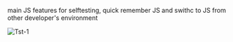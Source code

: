 main JS features for selftesting, quick remember JS and swithc to JS from other developer's environment

![Tst-1](https://github.com/Alex-1347/JsSelfTest/assets/81580242/9a854a27-9938-442d-9225-0703d7ade572)
